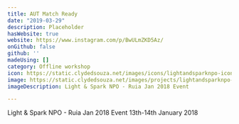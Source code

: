 ```yaml
---
title: AUT Match Ready
date: "2019-03-29"
description: Placeholder
hasWebsite: true
website: https://www.instagram.com/p/BwULmZKD5Az/
onGithub: false
github: ''
madeUsing: []
category: Offline workshop
icon: https://static.clydedsouza.net/images/icons/lightandsparknpo-icon.png
image: https://static.clydedsouza.net/images/projects/lightandsparknpo-siteteaser.png
imageDescription: Light & Spark NPO - Ruia Jan 2018 Event

---
```


Light & Spark NPO - Ruia Jan 2018 Event 13th-14th January 2018